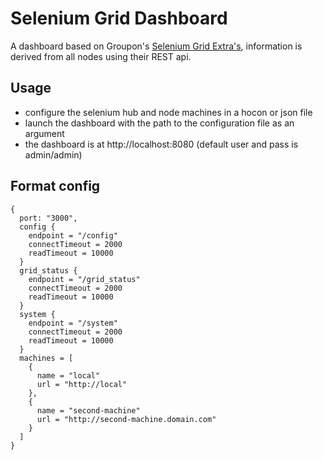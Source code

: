 # Selenium Grid Dashboard

A dashboard based on Groupon's [Selenium Grid Extra's](https://github.com/groupon/Selenium-Grid-Extras), information is 
derived from all nodes using their REST api.

## Usage
* configure the selenium hub and node machines in a hocon or json file
* launch the dashboard with the path to the configuration file as an argument
* the dashboard is at http://localhost:8080 (default user and pass is admin/admin)

## Format config
```hocon
{
  port: "3000",
  config {
    endpoint = "/config"
    connectTimeout = 2000
    readTimeout = 10000
  }
  grid_status {
    endpoint = "/grid_status"
    connectTimeout = 2000
    readTimeout = 10000
  }
  system {
    endpoint = "/system"
    connectTimeout = 2000
    readTimeout = 10000
  }
  machines = [
    {
      name = "local"
      url = "http://local"
    },
    {
      name = "second-machine"
      url = "http://second-machine.domain.com"
    }
  ]
}
```